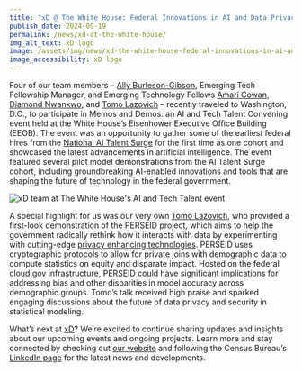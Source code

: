 ```yaml
---
title: "xD @ The White House: Federal Innovations in AI and Data Privacy"
publish_date: 2024-09-19
permalink: /news/xd-at-the-white-house/
img_alt_text: xD logo
image: /assets/img/news/xd-the-white-house-federal-innovations-in-ai-and-data-privacy.jpg
image_accessibility: xD logo
---
```


<p>
    Four of our team members – <a href="{{ site.baseurl }}/team/ally-burleson-gibson/">Ally Burleson-Gibson</a>, Emerging Tech Fellowship Manager, and Emerging Technology Fellows <a href="{{ site.baseurl }}/team/amari-cowan/">Amari Cowan</a>, <a href="{{ site.baseurl }}/team/diamond-nwankwo/">Diamond Nwankwo</a>, and <a href="{{ site.baseurl }}/team/tomo-lazovich/">Tomo Lazovich</a> – recently traveled to Washington, D.C., to participate in Memos and Demos: an AI and Tech Talent Convening event held at the White House’s Eisenhower Executive Office Building (EEOB). The event was an opportunity to gather some of the earliest federal hires from the <a href="https://www.whitehouse.gov/ostp/news-updates/2024/01/29/a-call-to-service-for-ai-talent-in-the-federal-government/" target="_blank">National AI Talent Surge</a> for the first time as one cohort and showcased the latest advancements in artificial intelligence. The event featured several pilot model demonstrations from the AI Talent Surge cohort, including groundbreaking AI-enabled innovations and tools that are shaping the future of technology in the federal government.
</p>

<img src="{{ site.baseurl }}/assets/img/news/xd-at-the-white-house.jpg" alt="xD team at The White House's AI and Tech Talent event">

<p>
    A special highlight for us was our very own <a href="{{ site.baseurl }}/team/tomo-lazovich/">Tomo Lazovich</a>, who provided a first-look demonstration of the PERSEID project, which aims to help the government radically rethink how it interacts with data by experimenting with cutting-edge <a href="{{ site.baseurl }}/projects/deploying-privacy-enhancing-technologies/">privacy enhancing technologies</a>. PERSEID uses cryptographic protocols to allow for private joins with demographic data to compute statistics on equity and disparate impact. Hosted on the federal cloud.gov infrastructure, PERSEID could have significant implications for addressing bias and other disparities in model accuracy across demographic groups. Tomo’s talk received high praise and sparked engaging discussions about the future of data privacy and security in statistical modeling.
</p>

<p>
    What’s next at <a href="{{ site.baseurl }}/about/">xD</a>? We’re excited to continue sharing updates and insights about our upcoming events and ongoing projects. Learn more and stay connected by checking out <a href="{{ site.baseurl }}/">our website</a> and following the Census Bureau’s <a href="https://www.linkedin.com/company/united-states-census-bureau-larcc?trk=similar-pages">LinkedIn page</a> for the latest news and developments.
</p>

